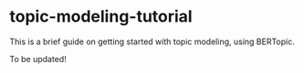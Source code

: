 # topic-modeling-tutorial

This is a brief guide on getting started with topic modeling, using BERTopic. 

To be updated!
